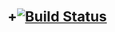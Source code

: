 # +[![Build Status](https://travis-ci.org/zarkon4631/Hello-world-.svg?branch=master)](https://travis-ci.org/zarkon4631/Hello-world-)
